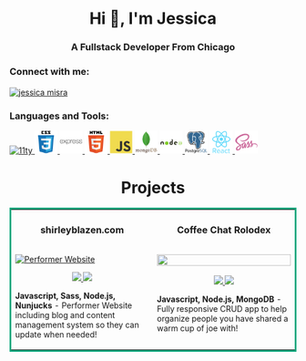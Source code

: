 <h1 align="center">Hi 👋, I'm Jessica</h1>
<h3 align="center">A Fullstack Developer From Chicago</h3>

<h3 align="left">Connect with me:</h3>
<p align="left">
<a href="https://www.linkedin.com/in/jessica-misra/" target="_blank"><img align="center" src="https://raw.githubusercontent.com/rahuldkjain/github-profile-readme-generator/master/src/images/icons/Social/linked-in-alt.svg" alt="jessica misra" height="30" width="40" /></a>
</p>

<h3 align="left">Languages and Tools:</h3>
<p align="left"> <a href="https://www.11ty.dev/" target="_blank" rel="noreferrer"> <img src="https://gist.githubusercontent.com/vivek32ta/c7f7bf583c1fb1c58d89301ea40f37fd/raw/f4c85cce5790758286b8f155ef9a177710b995df/11ty.svg" alt="11ty" width="40" height="40"/> </a> <a href="https://www.w3schools.com/css/" target="_blank" rel="noreferrer"> <img src="https://raw.githubusercontent.com/devicons/devicon/master/icons/css3/css3-original-wordmark.svg" alt="css3" width="40" height="40"/> </a> <a href="https://expressjs.com" target="_blank" rel="noreferrer"> <img src="https://raw.githubusercontent.com/devicons/devicon/master/icons/express/express-original-wordmark.svg" alt="express" width="40" height="40"/> </a> <a href="https://www.w3.org/html/" target="_blank" rel="noreferrer"> <img src="https://raw.githubusercontent.com/devicons/devicon/master/icons/html5/html5-original-wordmark.svg" alt="html5" width="40" height="40"/> </a> <a href="https://developer.mozilla.org/en-US/docs/Web/JavaScript" target="_blank" rel="noreferrer"> <img src="https://raw.githubusercontent.com/devicons/devicon/master/icons/javascript/javascript-original.svg" alt="javascript" width="40" height="40"/> </a> <a href="https://www.mongodb.com/" target="_blank" rel="noreferrer"> <img src="https://raw.githubusercontent.com/devicons/devicon/master/icons/mongodb/mongodb-original-wordmark.svg" alt="mongodb" width="40" height="40"/> </a> <a href="https://nodejs.org" target="_blank" rel="noreferrer"> <img src="https://raw.githubusercontent.com/devicons/devicon/master/icons/nodejs/nodejs-original-wordmark.svg" alt="nodejs" width="40" height="40"/> </a> <a href="https://www.postgresql.org" target="_blank" rel="noreferrer"> <img src="https://raw.githubusercontent.com/devicons/devicon/master/icons/postgresql/postgresql-original-wordmark.svg" alt="postgresql" width="40" height="40"/> </a> <a href="https://reactjs.org/" target="_blank" rel="noreferrer"> <img src="https://raw.githubusercontent.com/devicons/devicon/master/icons/react/react-original-wordmark.svg" alt="react" width="40" height="40"/> </a> <a href="https://sass-lang.com" target="_blank" rel="noreferrer"> <img src="https://raw.githubusercontent.com/devicons/devicon/master/icons/sass/sass-original.svg" alt="sass" width="40" height="40"/> </a> </p>

<h1 align="center">Projects</h1>
<table bordercolor="#06a77d">
  
  <tr>
    <td width="50%" valign="top">
      <h3 align="center">shirleyblazen.com</h3>
        <br />
        <a target="_blank" href="https://shirleyblazen.com/">
            <img src="https://github.com/jess-miz/jess-miz/assets/126027557/5bd0f49d-84ae-4d53-9400-69934947f521" width="100%" height="10%" alt="Performer Website"/>
        </a>
        <br />
        <p align="center">
          
  <a href="https://github.com/jess-miz/Shirley-Website" target="_blank">
    <img src="https://img.shields.io/static/v1?label=|&message=REPO&color=06a77d&logo=github&logo-background-color=06a77d&logo-color=white"/>
  </a>  
  <a href="https://shirleyblazen.com/" target="_blank">
    <img src="https://img.shields.io/static/v1?label=|&message=WEBSITE&color=06a77d&logo=wordpress&logo-color=white"/>
  </a>
      </p>
        <p><strong>Javascript, Sass, Node.js, Nunjucks </strong> - Performer Website including blog and content management system so they can update when needed!</p>
    </td>
    <td width="50%" valign="top">
      <h3 align="center">Coffee Chat Rolodex</h3>
        <br />
      <a target="_blank" href="https://coffeecontacts.cyclic.cloud/">
            <img src="https://github.com/jess-miz/jess-miz/assets/126027557/e87a958e-4c3a-49e4-a5b4-782cf33d277a" width="100%" height="10% alt="Coffee Chat Rolodex"/>
        </a>
        <br />
        <p align="center">
          
  <a href="https://github.com/tpritchard843/put-in-the-netWORK" target="_blank">
    <img src="https://img.shields.io/static/v1?label=|&message=REPO&color=06a77d&logo=github&logo-color=white"/>
  </a>
   <a href="https://coffeecontacts.cyclic.cloud/" target="_blank">
    <img src="https://img.shields.io/static/v1?label=|&message=WEBSITE&color=06a77d&logo=wordpress&logo-color=white"/>
  </a>
      </p>
        <p><strong>Javascript, Node.js, MongoDB </strong> - Fully responsive CRUD app to help organize people you have shared a warm cup of joe with!</p>
    </td>
  </tr>
  
</table>




